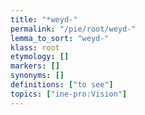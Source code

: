 ```yaml
---
title: "*weyd-"
permalink: "/pie/root/weyd-"
lemma_to_sort: "weyd-"
klass: root
etymology: []
markers: []
synonyms: []
definitions: ["to see"]
topics: ["ine-pro:Vision"]
---
```


